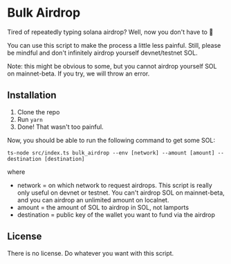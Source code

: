 # Bulk Airdrop

Tired of repeatedly typing solana airdrop? Well, now you don't have to 🤝

You can use this script to make the process a little less painful. Still, please be mindful and don't infinitely airdrop yourself devnet/testnet SOL.

Note: this might be obvious to some, but you cannot airdrop yourself SOL on mainnet-beta. If you try, we will throw an error.

## Installation

1. Clone the repo
2. Run `yarn`
3. Done! That wasn't too painful.

Now, you should be able to run the following command to get some SOL:

```
ts-node src/index.ts bulk_airdrop --env [network] --amount [amount] --destination [destination]
```

where

* network = on which network to request airdrops. This script is really only useful on devnet or testnet. You can't airdrop SOL on mainnet-beta, and you can airdrop an unlimited amount on localnet.
* amount = the amount of SOL to airdrop in SOL, not lamports
* destination = public key of the wallet you want to fund via the airdrop

## License

There is no license. Do whatever you want with this script.
